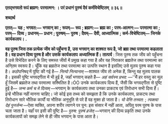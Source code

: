 **एतद्भगवतो रूपं ब्रह्मण: परमात्मन: ।** **परं प्रधानं पुरुषं दैवं कर्मविचेष्टितम् ॥ ३६॥** 

**शब्दार्थ** 

**एतत्—** **यह** **; भगवत:—** **भगवान् का** **; रूपम्—** **रूप** **; ब्रह्मण:—** **ब्रह्म का** **; परम-आत्मन:—** **परमात्मा का** **; परम्—** **दिव्य** **;** **प्रधानम्—** **प्रधान** **; पुरुषम्—** **पुरुष** **; दैवम्—** **दैवी, आध्यात्मिक** **; कर्म-विचेष्टितम्—** **जिनके कार्यकलाप।** **.** 

**वह पुरुष जिस तक प्रत्येक जीव को पहुँचना है, उस भगवान् का शाश्वत रूप है, जो** **ब्रह्म तथा परमात्मा कहलाता है। वह प्रधान दिव्य पुरुष है और उसके कार्यकलाप** **अध्यात्मिक हैं।** **तात्पर्य** : जिस पुरुष तक जीव को पहुँचना है उसे विभेदित करने के लिए समस्त जीवों में प्रमुख कहा गया है और यह निराकार ब्रह्मतेज तथा परमात्मा का अनि्तम स्वरूप है। चूँकि वह ब्रह्मतेज तथा परमात्मा का उत्पत्ति स्थान है इसलिए उसे मुलय पुरुष कहा गया है। *कठोपनिषद्*  में पुष्टि की गई है— *नित्यो नित्यानाम्* —शाश्वत जीव तो अनेक हैं, किन्तु वह मुलय पालक है। इसकी पुष्टि भगवद्गीता में भी हुई है, जहाँ भगवान् कहते हैं— *अहं सर्वस्य प्रभव:* —''मैं हर वस्तु का मूल हूँ जिसमें ब्रह्मतेज तथा परमात्मा सश्मिलित है।ÓÓ उनके कार्यकलाप दिव्य हैं, जैसी कि भगवद्गीता से पुष्टि हुई है— *जन्म कर्म च मे दिव्यम्* —भगवान् के कार्यकलाप तथा उनका प्राकट्य एवं तिरोधान सभी दिव्य हैं। इन्हें भौतिक नहीं मानना चाहिए। जो कोई इस तथ्य को समझता है कि उनके कार्यकलाप, प्राकट्य तथा तिरोधान सारे भौतिक कार्यों या भौतिक अनुभूति से परे हैं वह मुक्त हो जाता है। *यो वेत्ति तत्त्वत:* ; *त्यक्त्वा देहं पुनर्जन्म* —ऐसा व्यक्ति, अपना शरीर त्यागने पर पुन: इस संसार में नहीं आता, अपितु परम पुरुष के पास चला जाता है। यहाँ पर इसी की पुष्टि है— *पुरुष: पुरुषं व्रजेत्* —भगवान् की दिव्य प्रकृति तथा उनके कार्यकलापों को समझ लेने से ही जीव भगवान् के पास आता है।  